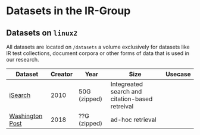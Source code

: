# Datasets in the IR-Group

## Datasets on `linux2`

All datasets are located on `/datasets` a volume exclusively for datasets like IR test collections, document corpora or other forms of data that is used in our research. 

| Dataset  | Creator | Year | Size | Usecase | 
| ---------| ------- | ---- | ------- | ------------- |
| [iSearch](/iSearch/README.md) | 2010 | 50G (zipped) | Integreated search and citation-based retreival |
| [Washington Post](/WAPost/README.md) | 2018 | ??G (zipped) | ad-hoc retrieval |
